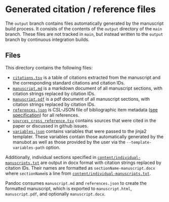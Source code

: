 # Generated citation / reference files

The `output` branch contains files automatically generated by the manuscript build process.
It consists of the contents of the `output` directory of the `main` branch.
These files are not tracked in `main`, but instead written to the `output` branch by continuous integration builds.

## Files

This directory contains the following files:

+ [`citations.tsv`](citations.tsv) is a table of citations extracted from the manuscript and the corresponding standard citations and citation IDs.
+ [`manuscript.md`](manuscript.md) is a markdown document of all manuscript sections, with citation strings replaced by citation IDs.
+ [`manuscript.pdf`](manuscript.md) is a pdf document of all manuscript sections, with citation strings replaced by citation IDs.
+ [`references.json`](references.json) is CSL-JSON file of bibliographic item metadata ([see specification](https://github.com/citation-style-language/schema/blob/master/csl-data.json)) for all references.
+ [`sources_cross_reference.tsv`](sources_cross_reference.tsv) contains sources that were cited in the paper or discussed in github issues.
+ [`variables.json`](variables.json) contains variables that were passed to the jinja2 templater. These variables contain those automatically generated by the manubot as well as those provided by the user via the `--template-variables-path` option.

Additionally, individual sections specified in [`content/individual-manuscripts.txt`](content/individual-manuscripts.txt) are output in docx format with citation strings replaced by citation IDs.
Their names are formatted as `sectionName-manuscript.docx` where `sectionName`is a line from [`content/individual-manuscripts.txt`](content/individual-manuscripts.txt).

Pandoc consumes `manuscript.md` and `references.json` to create the formatted manuscript, which is exported to `manuscript.html`, `manuscript.pdf`, and optionally `manuscript.docx`.
